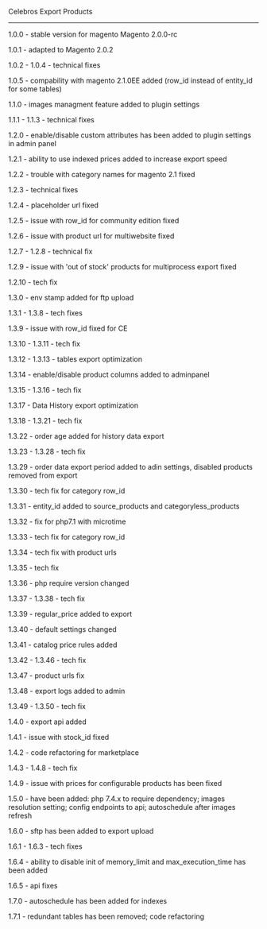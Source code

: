 Celebros Export Products

------------------------

1.0.0 - stable version for magento Magento 2.0.0-rc

1.0.1 - adapted to Magento 2.0.2

1.0.2 - 1.0.4 - technical fixes

1.0.5 - compability with magento 2.1.0EE added (row_id instead of entity_id for some tables)

1.1.0 - images managment feature added to plugin settings

1.1.1 - 1.1.3 - technical fixes

1.2.0 - enable/disable custom attributes has been added to plugin settings in admin panel

1.2.1 - ability to use indexed prices added to increase export speed

1.2.2 - trouble with category names for magento 2.1 fixed

1.2.3 - technical fixes

1.2.4 - placeholder url fixed

1.2.5 - issue with row_id for community edition fixed

1.2.6 - issue with product url for multiwebsite fixed

1.2.7 - 1.2.8 - technical fix

1.2.9 - issue with 'out of stock' products for multiprocess export fixed

1.2.10 - tech fix

1.3.0 - env stamp added for ftp upload

1.3.1 - 1.3.8 - tech fixes

1.3.9 - issue with row_id fixed for CE

1.3.10 - 1.3.11 - tech fix

1.3.12 - 1.3.13 - tables export optimization

1.3.14 - enable/disable product columns added to adminpanel

1.3.15 - 1.3.16 - tech fix

1.3.17 - Data History export optimization

1.3.18 - 1.3.21 - tech fix

1.3.22 - order age added for history data export

1.3.23 - 1.3.28 - tech fix

1.3.29 - order data export period added to adin settings, disabled products removed from export

1.3.30 - tech fix for category row_id

1.3.31 - entity_id added to source_products and categoryless_products

1.3.32 - fix for php7.1 with microtime

1.3.33 - tech fix for category row_id

1.3.34 - tech fix with product urls

1.3.35 - tech fix

1.3.36 - php require version changed

1.3.37 - 1.3.38 - tech fix

1.3.39 - regular_price added to export

1.3.40 - default settings changed

1.3.41 - catalog price rules added

1.3.42 - 1.3.46 - tech fix

1.3.47 - product urls fix

1.3.48 - export logs added to admin

1.3.49 - 1.3.50 - tech fix

1.4.0 - export api added

1.4.1 - issue with stock_id fixed

1.4.2 - code refactoring for marketplace

1.4.3 - 1.4.8 - tech fix

1.4.9 - issue with prices for configurable products has been fixed

1.5.0 - have been added: php 7.4.x to require dependency; images resolution setting; config endpoints to api; autoschedule after images refresh

1.6.0 - sftp has been added to export upload

1.6.1 - 1.6.3 - tech fixes

1.6.4 - ability to disable init of memory_limit and max_execution_time has been added

1.6.5 - api fixes

1.7.0 - autoschedule has been added for indexes

1.7.1 - redundant tables has been removed; code refactoring

